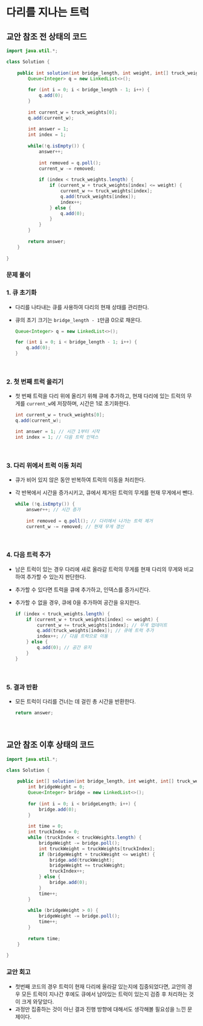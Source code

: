 # 다리를 지나는 트럭

## 교안 참조 전 상태의 코드

```java
import java.util.*;

class Solution {
    
    public int solution(int bridge_length, int weight, int[] truck_weights) {
        Queue<Integer> q = new LinkedList<>();
        
        for (int i = 0; i < bridge_length - 1; i++) {
            q.add(0);
        }
        
        int current_w = truck_weights[0]; 
        q.add(current_w);
        
        int answer = 1;
        int index = 1;
        
        while(!q.isEmpty()) {
            answer++;
            
            int removed = q.poll();
            current_w -= removed;
            
            if (index < truck_weights.length) {
                if (current_w + truck_weights[index] <= weight) {
                    current_w += truck_weights[index];
                    q.add(truck_weights[index]);
                    index++;
                } else {
                    q.add(0);
                }
            }
        }
        
        return answer; 
    }
    
}
```

### 문제 풀이

### 1. 큐 초기화
- 다리를 나타내는 큐를 사용하여 다리의 현재 상태를 관리한다.
- 큐의 초기 크기는 `bridge_length - 1`만큼 0으로 채운다.

    ```java
    Queue<Integer> q = new LinkedList<>();
    
    for (int i = 0; i < bridge_length - 1; i++) {
        q.add(0);
    }
    ```

<br/>

### 2. 첫 번째 트럭 올리기
- 첫 번째 트럭을 다리 위에 올리기 위해 큐에 추가하고, 현재 다리에 있는 트럭의 무게를 `current_w`에 저장하며, 시간은 1로 초기화한다.

    ```java
    int current_w = truck_weights[0]; 
    q.add(current_w);
    
    int answer = 1; // 시간 1부터 시작
    int index = 1; // 다음 트럭 인덱스
    ```

<br/>


### 3. 다리 위에서 트럭 이동 처리
- 큐가 비어 있지 않은 동안 반복하여 트럭의 이동을 처리한다. 
- 각 반복에서 시간을 증가시키고, 큐에서 제거된 트럭의 무게를 현재 무게에서 뺀다.

    ```java
    while (!q.isEmpty()) {
        answer++; // 시간 증가
        
        int removed = q.poll(); // 다리에서 나가는 트럭 제거
        current_w -= removed; // 현재 무게 갱신
    ```

<br/>

### 4. 다음 트럭 추가
- 남은 트럭이 있는 경우 다리에 새로 올라갈 트럭의 무게를 현재 다리의 무게와 비교하여 추가할 수 있는지 판단한다. 
- 추가할 수 있다면 트럭을 큐에 추가하고, 인덱스를 증가시킨다. 
- 추가할 수 없을 경우, 큐에 0을 추가하여 공간을 유지한다.

    ```java
    if (index < truck_weights.length) {
        if (current_w + truck_weights[index] <= weight) {
            current_w += truck_weights[index]; // 무게 업데이트
            q.add(truck_weights[index]); // 큐에 트럭 추가
            index++; // 다음 트럭으로 이동
        } else {
            q.add(0); // 공간 유지
        }
    }
    ```

<br/>

### 5. 결과 반환
- 모든 트럭이 다리를 건너는 데 걸린 총 시간을 반환한다.

    ```java
    return answer; 
    ```

<br/>

## 교안 참조 이후 상태의 코드

```java
import java.util.*;

class Solution {
    
    public int[] solution(int bridge_length, int weight, int[] truck_weights) {
        int bridgeWeight = 0;
        Queue<Integer> bridge = new LinkedList<>();
        
        for (int i = 0; i < bridgeLength; i++) {
            bridge.add(0);
        }
        
        int time = 0;
        int truckIndex = 0;
        while (truckIndex < truckWeights.length) {
            bridgeWeight -= bridge.poll();
            int truckWeight = truckWeights[truckIndex];
            if (bridgeWeight + truckWeight <= weight) {
                bridge.add(truckWeight);
                bridgeWeight += truckWeight;
                truckIndex++;
            } else {
                bridge.add(0);
            }
            time++;
        }
        
        while (bridgeWeight > 0) {
            bridgeWeight -= bridge.poll();
            time++;
        }
        
        return time;
    }
    
}
```

### 교안 회고
- 첫번째 코드의 경우 트럭이 현재 다리에 올라갈 있는지에 집중되었다면, 교안의 경우 모든 트럭이 지나간 후에도 큐에서 남아있는 트럭이 있는지 검증 후 처리하는 것이 크게 와닿았다.
- 과정만 집중하는 것이 아닌 결과 진행 방향에 대해서도 생각해볼 필요성을 느낀 문제이다.